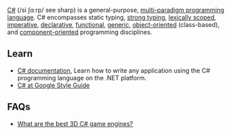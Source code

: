 [C#](https://en.wikipedia.org/wiki/C_Sharp_(programming_language)) (/si ʃɑːrp/ see sharp) is a general-purpose, [multi-paradigm programming language](https://en.wikipedia.org/wiki/Multi-paradigm_programming_language). C# encompasses static typing, [strong typing](https://en.wikipedia.org/wiki/Strong_typing), [lexically scoped](https://en.wikipedia.org/wiki/Lexically_scoped), [imperative](https://en.wikipedia.org/wiki/Imperative_programming), [declarative](https://en.wikipedia.org/wiki/Declarative_programming), [functional](https://en.wikipedia.org/wiki/Functional_programming), [generic](https://en.wikipedia.org/wiki/Generic_programming), [object-oriented](https://en.wikipedia.org/wiki/Object-oriented_programming) (class-based), and [component-oriented](https://en.wikipedia.org/wiki/Component-based_software_engineering) programming disciplines.



## Learn
- [C# documentation](https://docs.microsoft.com/en-us/dotnet/csharp/index), Learn how to write any application using the C# programming language on the .NET platform.
- [C# at Google Style Guide](https://google.github.io/styleguide/csharp-style.html)



## FAQs
- [What are the best 3D C# game engines?](https://www.slant.co/topics/4195/~3d-c-game-engines)
